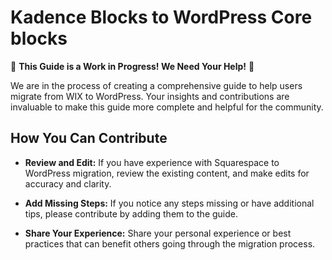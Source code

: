 # Kadence Blocks to WordPress Core blocks

🚧 **This Guide is a Work in Progress! We Need Your Help!** 🚧

We are in the process of creating a comprehensive guide to help users migrate from WIX to WordPress. Your insights and contributions are invaluable to make this guide more complete and helpful for the community.

## How You Can Contribute

- **Review and Edit:** If you have experience with Squarespace to WordPress migration, review the existing content, and make edits for accuracy and clarity.

- **Add Missing Steps:** If you notice any steps missing or have additional tips, please contribute by adding them to the guide.

- **Share Your Experience:** Share your personal experience or best practices that can benefit others going through the migration process.

